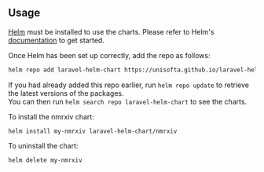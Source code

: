 ## Usage

[Helm](https://helm.sh) must be installed to use the charts.  Please refer to
Helm's [documentation](https://helm.sh/docs) to get started.

Once Helm has been set up correctly, add the repo as follows:

```bash
helm repo add laravel-helm-chart https://unisofta.github.io/laravel-helm-chart
```

If you had already added this repo earlier, run `helm repo update` to retrieve the latest versions of the packages.   
You can then run `helm search repo laravel-helm-chart` to see the charts.

To install the nmrxiv chart:

    helm install my-nmrxiv laravel-helm-chart/nmrxiv

To uninstall the chart:

    helm delete my-nmrxiv